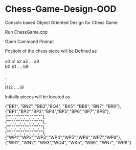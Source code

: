 # Chess-Game-Design-OOD
Console based Object Oriented Design for Chess Game

Run ChessGame.cpp

Open Command Prompt 

Positoin of the chess piece will be Defined as <br><br>
a0  a1 a2  a3 ... a9<br>
b0  b1  ....       b9<br>
.
.<br>
.<br>
.<br>
i1  i2      ....      i9<br>

Initially pieces will be located as - <br> 

{"BR1", "BN2", "BB3","BQ4", "BK5", "BB6", "BN7", "BR8"},<br>
		{"BP1","BP2","BP3","BP4","BP5","BP6","BP7","BP8"},<br>
		{"","","","","","","",""},<br>
		{"","","","","","","",""},<br>
		{"","","","","","","",""},<br>
		{"","","","","","","",""},<br>
		{"WP1","WP2","WP3","WP4","WP5","WP6","WP7","WP8"},<br>
		{"WR1", "WN2", "WB3","WQ4", "WK5", "WB6", "WN7", "WR8"}<br>
